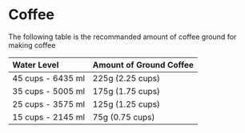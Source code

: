 # Coffee

The following table is the recommanded amount of coffee ground for making coffee

| Water Level       | Amount of Ground Coffee |
| :--               | :--                     |
| 45 cups - 6435 ml | 225g (2.25 cups)        |
| 35 cups - 5005 ml | 175g (1.75 cups)        |
| 25 cups - 3575 ml | 125g (1.25 cups)        |
| 15 cups - 2145 ml |  75g (0.75 cups)        |
